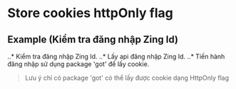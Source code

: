 # Store cookies httpOnly flag

## Example (Kiểm tra đăng nhập Zing Id)

..* Kiểm tra đăng nhập Zing Id.
..* Lấy api đăng nhập Zing Id.
..* Tiến hành đăng nhập sử dụng package 'got' để lấy cookie.

> Lưu ý chỉ có package 'got' có thể lấy được cookie dạng HttpOnly flag